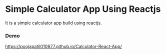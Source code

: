 # Simple Calculator App Using Reactjs

It is a simple calculator app build using reactjs.

### Demo
https://poojapatil010677.github.io/Calculator-React-App/
